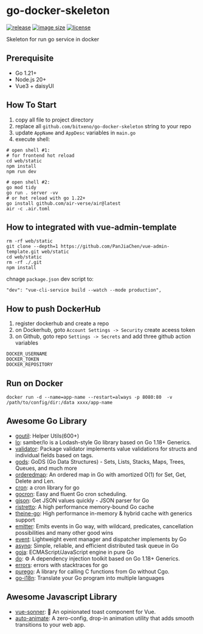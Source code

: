 # go-docker-skeleton

[![release](https://ghcr-badge.egpl.dev/bitxeno/go-docker-skeleton/latest_tag?label=docker%20latest)](https://github.com/bitxeno/go-docker-skeleton/pkgs/container/go-docker-skeleton)
[![image size](https://ghcr-badge.egpl.dev/bitxeno/go-docker-skeleton/size)](https://github.com/bitxeno/go-docker-skeleton/pkgs/container/go-docker-skeleton)
[![license](https://img.shields.io/github/license/bitxeno/go-docker-skeleton)](https://github.com/bitxeno/go-docker-skeleton/blob/master/LICENSE) 

Skeleton for run go service in docker


## Prerequisite

* Go 1.21+
* Node.js 20+
* Vue3 + daisyUI

## How To Start

1. copy all file to project directory
2. replace all `github.com/bitxeno/go-docker-skeleton` string to your repo
3. update `AppName` and `AppDesc` variables in `main.go`
4. execute shell:
```shell
# open shell #1:
# for frontend hot reload
cd web/static
npm install
npm run dev

# open shell #2:
go mod tidy
go run . server -vv
# or hot reload with go 1.22+
go install github.com/air-verse/air@latest
air -c .air.toml
```

## How to integrated with **vue-admin-template**

```
rm -rf web/static
git clone --depth=1 https://github.com/PanJiaChen/vue-admin-template.git web/static
cd web/static
rm -rf ./.git
npm install
```
chnage `package.json` dev script to:
```
"dev": "vue-cli-service build --watch --mode production",
```

## How to push DockerHub

1. register dockerhub and create a repo
2. on Dockerhub, goto `Account Settings -> Security` create aceess token
3. on Github, goto repo `Settings -> Secrets` and add three github action variables
```
DOCKER_USERNAME
DOCKER_TOKEN
DOCKER_REPOSITORY
```


## Run on Docker

```
docker run -d --name=app-name --restart=always -p 8080:80  -v /path/to/config/dir:/data xxxx/app-name
```

## Awesome Go Library

* [goutil](https://github.com/gookit/goutil): Helper Utils(600+)
* [lo](https://github.com/samber/lo): samber/lo is a Lodash-style Go library based on Go 1.18+ Generics.
* [validator](https://github.com/go-playground/validator): Package validator implements value validations for structs and individual fields based on tags.
* [gods](https://github.com/emirpasic/gods): GoDS (Go Data Structures) - Sets, Lists, Stacks, Maps, Trees, Queues, and much more
* [orderedmap](https://github.com/elliotchance/orderedmap): An ordered map in Go with amortized O(1) for Set, Get, Delete and Len.
* [cron](https://github.com/robfig/cron): a cron library for go
* [gocron](https://github.com/go-co-op/gocron): Easy and fluent Go cron scheduling.
* [gjson](https://github.com/tidwall/gjson): Get JSON values quickly - JSON parser for Go
* [ristretto](https://github.com/dgraph-io/ristretto): A high performance memory-bound Go cache
* [theine-go](https://github.com/Yiling-J/theine-go): High performance in-memory & hybrid cache with generics support
* [emitter](https://github.com/olebedev/emitter): Emits events in Go way, with wildcard, predicates, cancellation possibilities and many other good wins
* [event](https://github.com/gookit/event): Lightweight event manager and dispatcher implements by Go
* [asynq](https://github.com/hibiken/asynq): Simple, reliable, and efficient distributed task queue in Go
* [goja](https://github.com/dop251/goja): ECMAScript/JavaScript engine in pure Go
* [do](https://github.com/samber/do): ⚙️ A dependency injection toolkit based on Go 1.18+ Generics.
* [errors](https://github.com/go-errors/errors): errors with stacktraces for go
* [purego](https://github.com/ebitengine/purego): A library for calling C functions from Go without Cgo.
* [go-i18n](https://github.com/nicksnyder/go-i18n): Translate your Go program into multiple languages

## Awesome Javascript Library

* [vue-sonner](https://github.com/xiaoluoboding/vue-sonner): 🔔 An opinionated toast component for Vue.
* [auto-animate](https://github.com/formkit/auto-animate): A zero-config, drop-in animation utility that adds smooth transitions to your web app.